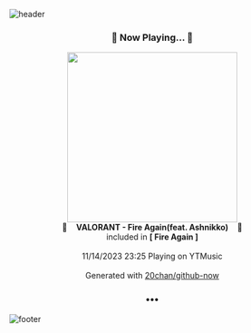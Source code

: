 ![header](https://capsule-render.vercel.app/api?type=wave&height=170&section=header&fontColor=090707&fontAlignX=45&fontAlignY=65&fontSize=100)

<h3 align="center">🎵 Now Playing... 🎵</h3>
<p align="center">
  <a href="https://music.youtube.com/watch?v=nYALiooya2Q">
    <img width="300" src="https://lh3.googleusercontent.com/jLTGe22dPtNjn4W1zqTpTgMjnUEyqbI9jizZGgh-GefpblBIrg7RSvemoK_os4hmSijmVA73uz2zhJg8sg">
  </a>
  <br>
  🎵&nbsp&nbsp&nbsp <b>VALORANT - Fire Again(feat. Ashnikko)</b> &nbsp&nbsp&nbsp🎵
  <br>
  included in <b>[ Fire Again ]</b>
  
  <br />
  <br />
  11/14/2023 23:25 Playing on YTMusic
  <br />
  <br />
  Generated with <a href="https://github.com/20chan/github-now">20chan/github-now</a>
</p>

<h3 align="center">•••</h3>

![footer](https://capsule-render.vercel.app/api?type=wave&height=150&section=footer)
